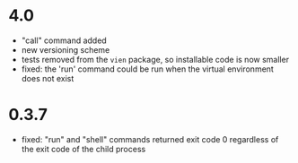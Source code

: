 # 4.0

- "call" command added
- new versioning scheme
- tests removed from the `vien` package, so installable code is now smaller  
- fixed: the 'run' command could be run when the virtual environment does not exist


# 0.3.7

- fixed: "run" and "shell" commands returned exit code 0 regardless of the 
  exit code of the child process 